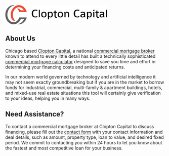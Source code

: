 ![alt text][logo]

[logo]: https://github.com/Clopton-Capital/commercial-mortgage-calculator/blob/master/clopton-capital.png "Commercial Mortgage Broker"

## About Us

Chicago based [Clopton Capital](https://cloptoncapital.com/), a national [commercial mortgage broker](https://cloptoncapital.com/ "Commercial Mortgage Broker") known to attend to every little detail has built a technically sophisticated [commercial mortgage calculator](https://cloptoncapital.com/commercial-mortgage-calculator/ "Commercial Mortgage Calculator") designed to save you time and effort in determining your financing costs and anticipated returns.

In our modern world governed by technology and artificial intelligence it may not seem exactly groundbreaking but if you are in the market to borrow funds for industrial, commercial, multi-family & apartment buildings, hotels, and mixed-use real estate situations this tool will certainly give verification to your ideas, helping you in many ways.

## Need Assistance?

To contact a commercial mortgage broker at Clopton Capital to discuss financing, please fill out the [contact form](https://cloptoncapital.com/contact-us/)  with your contact information and deal details, such as amount, property type, loan to value, and desired fixed period. We commit to contacting you within 24 hours to let you know about the fastest and most competitive loan for your business.
